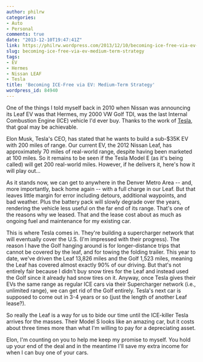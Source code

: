 ```yaml
---
author: philrw
categories:
- Auto
- Personal
comments: true
date: "2013-12-10T19:47:41Z"
link: https://philrw.wordpress.com/2013/12/10/becoming-ice-free-via-ev-medium-term-strategy/
slug: becoming-ice-free-via-ev-medium-term-strategy
tags:
- EV
- Hermes
- Nissan LEAF
- Tesla
title: 'Becoming ICE-Free via EV: Medium-Term Strategy'
wordpress_id: 84940
---
```


One of the things I told myself back in 2010 when Nissan was announcing its Leaf EV was that Hermes, my 2000 VW Golf TDI, was the last Internal Combustion Engine (ICE) vehicle I'd ever buy. Thanks to the work of [Tesla](http://www.teslamotors.com), that goal may be achievable.<!--more-->

Elon Musk, Tesla's CEO, has stated that he wants to build a sub-$35K EV with 200 miles of range. Our current EV, the 2012 Nissan Leaf, has approximately 70 miles of real-world range, despite having been marketed at 100 miles. So it remains to be seen if the Tesla Model E (as it's being called) will get 200 real-world miles. However, if he delivers it, here's how it will play out...

As it stands now, we can get to anywhere in the Denver Metro Area -- and, more importantly, back home again -- with a full charge in our Leaf. But that leaves little margin for error including detours, additional waypoints, and bad weather. Plus the battery pack will slowly degrade over the years, rendering the vehicle less useful on the far end of its range. That's one of the reasons why we leased. That and the lease cost about as much as ongoing fuel and maintenance for my existing car.

This is where Tesla comes in. They're building a supercharger network that will eventually cover the U.S. (I'm impressed with their progress). The reason I have the Golf hanging around is for longer-distance trips that cannot be covered by the leaf, and for towing the folding trailer. This year to date, we've driven the Leaf 13,826 miles and the Golf 1,523 miles, meaning the Leaf has covered almost exactly 90% of our driving. But that's not entirely fair because I didn't buy snow tires for the Leaf and instead used the Golf since it already had snow tires on it. Anyway, once Tesla gives their EVs the same range as regular ICE cars via their Supercharger network (i.e., unlimited range), we can get rid of the Golf entirely. Tesla's next car is supposed to come out in 3-4 years or so (just the length of another Leaf lease?).

So really the Leaf is a way for us to bide our time until the ICE-killer Tesla arrives for the masses. Their Model S looks like an amazing car, but it costs about three times more than what I'm willing to pay for a depreciating asset.

Elon, I'm counting on you to help me keep my promise to myself. You hold up your end of the deal and in the meantime I'll save my extra income for when I can buy one of your cars.
